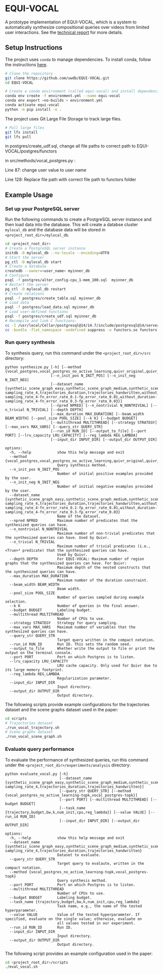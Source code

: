 # EQUI-VOCAL

A prototype implementation of EQUI-VOCAL, which is a system to automatically synthesize compositional queries over videos from limited user interactions. See the [technical report](https://arxiv.org/abs/2301.00929) for more details.

## Setup Instructions

The project uses `conda` to manage dependencies. To install conda, follow the instructions [here](https://docs.conda.io/projects/conda/en/latest/user-guide/install/).

```sh
# Clone the repository
git clone https://github.com/uwdb/EQUI-VOCAL.git
cd EQUI-VOCAL

# Create a conda environment (called equi-vocal) and install dependencies
conda env create -f environment.yml --name equi-vocal
conda env export –no-builds > environment.yml
conda activate equi-vocal
python -m pip install -e .
```

The project uses Git Large File Storage to track large files.

```sh
# Pull large files
git lfs install
git lfs pull
```

in postgres/create_udf.sql, change all file paths to correct path to EQUI-VOCAL/postgres/functors

in src/methods/vocal_postgres.py :

Line 87: change user value to user name

Line 128: Replace file path with correct file path to functors folder


## Example Usage

### Set up your PostgreSQL server
Run the following commands to create a PostgreSQL server instance and then load data into the database. This will create a databse cluster `mylocal_db` and the database data will be stored in `<project_root_dir>/mylocal_db`.

```sh
cd <project_root_dir>
# Create a PostgreSQL server instance
initdb -D mylocal_db --no-locale --encoding=UTF8
# Start the server
pg_ctl -D mylocal_db start
# Create a database
createdb --owner=<user_name> myinner_db
# Configure
psql -f postgres/alter_config-cpu_1-mem_100.sql  myinner_db
# Restart the server
pg_ctl -D mylocal_db restart
# Create relations
psql -f postgres/create_table.sql myinner_db
# Load data
psql -f postgres/load_data.sql myinner_db
# Load user-defined functions
psql -f postgres/create_udf.sql myinner_db
# Recompile and link C functions:
cc -I /usr/local/Cellar/postgresql@14/14.7/include/postgresql@14/server -c functors.c
cc -bundle -flat_namespace -undefined suppress -o functors.so functors.o

```

### Run query synthesis
To synthesis query, run this command under the `<project_root_dir>/src` directory:

```buildoutcfg
python synthesize.py [-h] [--method {vocal_postgres,vocal_postgres_no_active_learning,quivr_original,quivr_original_no_kleene}]
                     [--n_init_pos N_INIT_POS] [--n_init_neg N_INIT_NEG]
                     [--dataset_name {synthetic_scene_graph_easy,synthetic_scene_graph_medium,synthetic_scene_graph_hard,without_duration-sampling_rate_4,trajectories_duration,trajectories_handwritten,without_duration-sampling_rate_4-fn_error_rate_0.1-fp_error_rate_0.01,without_duration-sampling_rate_4-fn_error_rate_0.3-fp_error_rate_0.03}]
                     [--npred NPRED] [--n_nontrivial N_NONTRIVIAL] [--n_trivial N_TRIVIAL] [--depth DEPTH]
                     [--max_duration MAX_DURATION] [--beam_width BEAM_WIDTH] [--pool_size POOL_SIZE] [--k K] [--budget BUDGET]
                     [--multithread MULTITHREAD] [--strategy STRATEGY] [--max_vars MAX_VARS] [--query_str QUERY_STR]
                     [--run_id RUN_ID] [--output_to_file] [--port PORT] [--lru_capacity LRU_CAPACITY] [--reg_lambda REG_LAMBDA]
                     [--input_dir INPUT_DIR] [--output_dir OUTPUT_DIR]

options:
  -h, --help            show this help message and exit
  --method {vocal_postgres,vocal_postgres_no_active_learning,quivr_original,quivr_original_no_kleene}
                        Query synthesis method.
  --n_init_pos N_INIT_POS
                        Number of initial positive examples provided by the user.
  --n_init_neg N_INIT_NEG
                        Number of initial negative examples provided by the user.
  --dataset_name {synthetic_scene_graph_easy,synthetic_scene_graph_medium,synthetic_scene_graph_hard,without_duration-sampling_rate_4,trajectories_duration,trajectories_handwritten,without_duration-sampling_rate_4-fn_error_rate_0.1-fp_error_rate_0.01,without_duration-sampling_rate_4-fn_error_rate_0.3-fp_error_rate_0.03}
                        Name of the dataset.
  --npred NPRED         Maximum number of predicates that the synthesized queries can have.
  --n_nontrivial N_NONTRIVIAL
                        Maximum number of non-trivial predicates that the synthesized queries can have. Used by Quivr.
  --n_trivial N_TRIVIAL
                        Maximum number of trivial predicates (i.e., <True>* predicate) that the synthesized queries can have.
                        Used by Quivr.
  --depth DEPTH         For EQUI-VOCAL: Maximum number of region graphs that the synthesized queries can have. For Quivr:
                        Maximum depth of the nested constructs that the synthesized queries can have.
  --max_duration MAX_DURATION
                        Maximum number of the duration constraint.
  --beam_width BEAM_WIDTH
                        Beam width.
  --pool_size POOL_SIZE
                        Number of queries sampled during example selection.
  --k K                 Number of queries in the final answer.
  --budget BUDGET       Labeling budget.
  --multithread MULTITHREAD
                        Number of CPUs to use.
  --strategy STRATEGY   Strategy for query sampling.
  --max_vars MAX_VARS   Maximum number of variables that the synthesized queries can have.
  --query_str QUERY_STR
                        Target query written in the compact notation.
  --run_id RUN_ID       Run ID. This sets the random seed.
  --output_to_file      Whether write the output to file or print the output on the terminal console.
  --port PORT           Port on which Postgres is to listen.
  --lru_capacity LRU_CAPACITY
                        LRU cache capacity. Only used for Quivr due to its large memory footprint.
  --reg_lambda REG_LAMBDA
                        Regularization parameter.
  --input_dir INPUT_DIR
                        Input directory.
  --output_dir OUTPUT_DIR
                        Output directory.
```

The following scripts provide example configurations for the trajectories dataset and the scene graphs dataset used in the paper:

```sh
cd scripts
# Trajectories dataset
./run_vocal_trajectory.sh
# Scene graphs dataset
./run_vocal_scene_graph.sh
```

### Evaluate query performance
To evaluate the performance of synthesized queries, run this command under the `<project_root_dir>/experiments/analysis` directory:
```buildoutcfg
python evaluate_vocal.py [-h]
                         [--dataset_name {synthetic_scene_graph_easy,synthetic_scene_graph_medium,synthetic_scene_graph_hard,without_duration-sampling_rate_4,trajectories_duration,trajectories_handwritten}]
                         [--query_str QUERY_STR] [--method {vocal_postgres_no_active_learning-topk,vocal_postgres-topk}]
                         [--port PORT] [--multithread MULTITHREAD] [--budget BUDGET]
                         [--task_name {trajectory,budget,bw,k,num_init,cpu,reg_lambda}] [--value VALUE] [--run_id RUN_ID]
                         [--input_dir INPUT_DIR] [--output_dir OUTPUT_DIR]

options:
  -h, --help            show this help message and exit
  --dataset_name {synthetic_scene_graph_easy,synthetic_scene_graph_medium,synthetic_scene_graph_hard,without_duration-sampling_rate_4,trajectories_duration,trajectories_handwritten}
                        Dataset to evaluate.
  --query_str QUERY_STR
                        Target query to evalaute, written in the compact notation.
  --method {vocal_postgres_no_active_learning-topk,vocal_postgres-topk}
                        Query synthesis method.
  --port PORT           Port on which Postgres is to listen.
  --multithread MULTITHREAD
                        Number of CPUs to use.
  --budget BUDGET       Labeling budget.
  --task_name {trajectory,budget,bw,k,num_init,cpu,reg_lambda}
                        Task name, e.g., the name of the tested hyperparameter.
  --value VALUE         Value of the tested hyperparameter. If specified, evaluate on the single value; otherwise, evaluate on
                        all values tested in our experiment.
  --run_id RUN_ID       Run ID.
  --input_dir INPUT_DIR
                        Input directory.
  --output_dir OUTPUT_DIR
                        Output directory.
```
The following script provides an example configuration used in the paper:
```sh
cd <project_root_dir>/scripts
./eval_vocal.sh
```